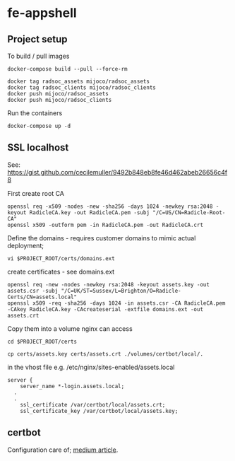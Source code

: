 # fe-appshell

## Project setup

To build / pull images

```
docker-compose build --pull --force-rm
```

```
docker tag radsoc_assets mijoco/radsoc_assets
docker tag radsoc_clients mijoco/radsoc_clients
docker push mijoco/radsoc_assets
docker push mijoco/radsoc_clients
```

Run the containers

```
docker-compose up -d
```

## SSL localhost

See: https://gist.github.com/cecilemuller/9492b848eb8fe46d462abeb26656c4f8

First create root CA

```
openssl req -x509 -nodes -new -sha256 -days 1024 -newkey rsa:2048 -keyout RadicleCA.key -out RadicleCA.pem -subj "/C=US/CN=Radicle-Root-CA"
openssl x509 -outform pem -in RadicleCA.pem -out RadicleCA.crt
```

Define the domains - requires customer domains to mimic actual deployment;

```
vi $PROJECT_ROOT/certs/domains.ext
```

create certificates - see domains.ext

```
openssl req -new -nodes -newkey rsa:2048 -keyout assets.key -out assets.csr -subj "/C=UK/ST=Sussex/L=Brighton/O=Radicle-Certs/CN=assets.local"
openssl x509 -req -sha256 -days 1024 -in assets.csr -CA RadicleCA.pem -CAkey RadicleCA.key -CAcreateserial -extfile domains.ext -out assets.crt
```

Copy them into a volume nginx can access

```
cd $PROJECT_ROOT/certs

cp certs/assets.key certs/assets.crt ./volumes/certbot/local/.
```

in the vhost file e.g. /etc/nginx/sites-enabled/assets.local

```
server {
	server_name *-login.assets.local;
  .
  .
	ssl_certificate /var/certbot/local/assets.crt;
	ssl_certificate_key /var/certbot/local/assets.key;
```

## certbot

Configuration care of;
[medium article](https://medium.com/@pentacent/nginx-and-lets-encrypt-with-docker-in-less-than-5-minutes-b4b8a60d3a71).
